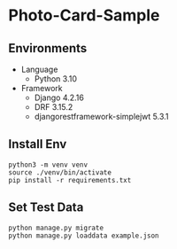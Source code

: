 # Photo-Card-Sample

## Environments

- Language
  - Python 3.10
- Framework
  - Django 4.2.16
  - DRF 3.15.2
  - djangorestframework-simplejwt 5.3.1

## Install Env

```shell
python3 -m venv venv
source ./venv/bin/activate
pip install -r requirements.txt
```

## Set Test Data

```shell
python manage.py migrate
python manage.py loaddata example.json
```